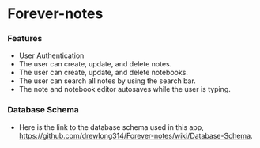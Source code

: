 # Forever-notes

### Features
  * User Authentication
  * The user can create, update, and delete notes.
  * The user can create, update, and delete notebooks.
  * The user can search all notes by using the search bar.
  * The note and notebook editor autosaves while the user is typing.
  
### Database Schema
  * Here is the link to the database schema used in this app, https://github.com/drewlong314/Forever-notes/wiki/Database-Schema.
